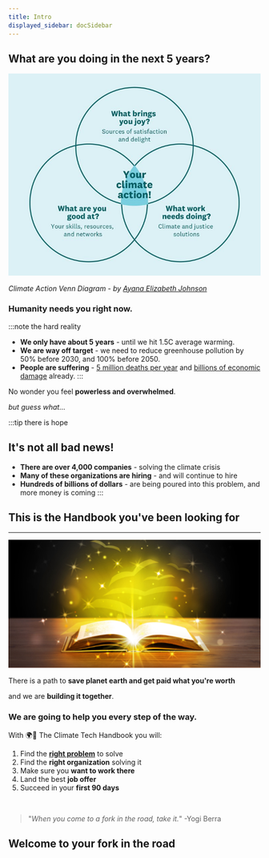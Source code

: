 ```yaml
---
title: Intro
displayed_sidebar: docSidebar
---
```

## What are you doing in the next 5 years?

![ikigai](../static/img/Climate+Action+Venn+diagram.jpg)

_Climate Action Venn Diagram - by [Ayana Elizabeth Johnson](https://www.ayanaelizabeth.com/climatevenn)_


### Humanity needs you right now.

:::note the hard reality

- **We only have about 5 years** - until we hit 1.5C average warming. <!--make url-->
- **We are way off target** - we need to reduce greenhouse pollution by 50% before 2030, and 100% before 2050.
- **People are suffering** - [5 million deaths per year](https://grist.org/climate/how-many-people-has-climate-change-killed-already/) and [billions of economic damage](https://www.climate.gov/news-features/blogs/beyond-data/2021-us-billion-dollar-weather-and-climate-disasters-historical) already.
:::

No wonder you feel **powerless and overwhelmed**.

_but guess what..._

:::tip there is hope
## It's not all bad news!
- **There are over 4,000 companies** - solving the climate crisis
- **Many of these organizations are hiring** - and will continue to hire
- **Hundreds of billions of dollars** - are being poured into this problem, and more money is coming
:::

<!--add emojis?-->

## This is the Handbook you've been looking for

---

![Golden Book](../static/img/golden-book.png)

There is a path to **save planet earth and get paid what you're worth**

and we are **building it together**.
### We are going to help you every step of the way.

With 🌍📓 The Climate Tech Handbook you will:

1. Find the **[right problem](solutions)** to solve
2. Find the **right organization** solving it
3. Make sure you **want to work there**
4. Land the best **job offer**
5. Succeed in your **first 90 days**

<br/>

>"_When you come to a fork in the road, take it._"
>    -Yogi Berra

## Welcome to your fork in the road